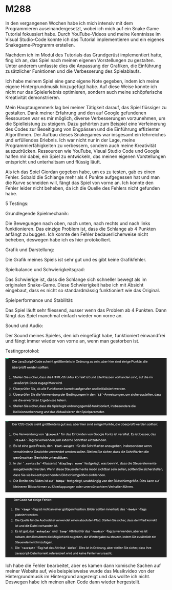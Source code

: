 # M288

In den vergangenen Wochen habe ich mich intensiv mit dem Programmieren auseinandergesetzt, wobei ich mich auf ein Snake Game Tutorial fokussiert habe. Durch YouTube-Videos und meine Kenntnisse im Visual Studio-Code konnte ich das Tutorial implementieren und ein eigenes Snakegame-Programm erstellen.

Nachdem ich im Modul des Tutorials das Grundgerüst implementiert hatte, fing ich an, das Spiel nach meinen eigenen Vorstellungen zu gestalten. Unter anderem umfasste dies die Anpassung der Grafiken, die Einführung zusätzlicher Funktionen und die Verbesserung des Spielablaufs.

Ich habe meinem Spiel eine ganz eigene Note gegeben, indem ich meine eigene Hintergrundmusik hinzugefügt habe. Auf diese Weise konnte ich nicht nur das Spielerlebnis optimieren, sondern auch meine schöpferische Kreativität demonstrieren.

Mein Hauptaugenmerk lag bei meiner Tätigkeit darauf, das Spiel flüssiger zu gestalten. Dank meiner Erfahrung und den auf Google gefundenen Ressourcen war es mir möglich, diverse Verbesserungen vorzunehmen, um die Spielleistung zu steigern. Dazu gehörten zum Beispiel eine Verfeinerung des Codes zur Beseitigung von Engpässen und die Einführung effizienter Algorithmen. Der Aufbau dieses Snakegames war insgesamt ein lehrreiches und erfüllendes Erlebnis. Ich war nicht nur in der Lage, meine Programmierfähigkeiten zu verbessern, sondern auch meine Kreativität auszudrücken. Ressourcen wie YouTube, Visual Studio Code und Google halfen mir dabei, ein Spiel zu entwickeln, das meinen eigenen Vorstellungen entspricht und unterhaltsam und flüssig läuft.

Als ich das Spiel Giordan gegeben habe, um es zu testen, gab es einen Fehler. Sobald die Schlange mehr als 4 Punkte aufgegessen hat und man die Kurve schneiden will, fängt das Spiel von vorne an. Ich konnte den Fehler leider nicht beheben, da ich die Quelle des Fehlers nicht gefunden habe.



5 Testings:


Grundlegende Spielmechanik: 

Die Bewegungen nach oben, nach unten, nach rechts und nach links funktionieren. Das einzige Problem ist, dass die Schlange ab 4 Punkten anfängt zu buggen. Ich konnte den Fehler bedauerlicherweise nicht beheben, deswegen habe ich es hier protokolliert.


Grafik und Darstellung: 

Die Grafik meines Spiels ist sehr gut und es gibt keine Grafikfehler.


Spielbalance und Schwierigkeitsgrad: 

Das Schwierige ist, dass die Schlange sich schneller bewegt als im originalen Snake-Game. Diese Schwierigkeit habe ich mit Absicht eingebaut, dass es nicht so standardmässig funktioniert wie das Original.


Spielperformance und Stabilität: 

Das Spiel läuft sehr fliessend, ausser wenn das Problem ab 4 Punkten. Dann fängt das Spiel manchmal einfach wieder von vorne an.


Sound und Audio: 

Der Sound meines Spieles, den ich eingefügt habe, funktioniert einwandfrei und fängt immer wieder von vorne an, wenn man gestorben ist.


Testingprotokol:

![HTML-Validator](/1.png)


![HTML-Validator](/2.png)

![HTML-Validator](/3.png)


Ich habe die Fehler bearbeitet, aber es kamen dann komische Sachen auf meiner Website auf, wie beispielsweise wurde das Musikvideo von der Hintergrundmusik im Hintergrund angezeigt und das wollte ich nicht. Deswegen habe ich meinen alten Code dann wieder hergestellt.